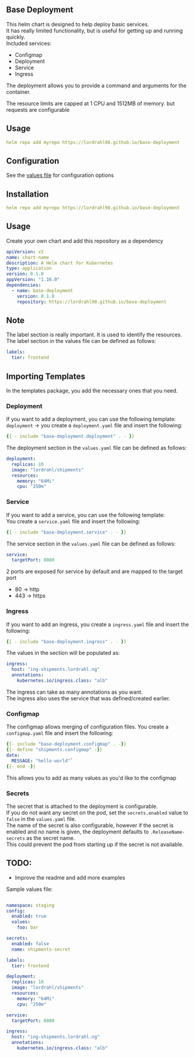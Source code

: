## Base Deployment

This helm chart is designed to help deploy basic services.  
It has really limited functionality, but is useful for getting up and running quickly.  
Included services:

* Configmap
* Deployment
* Service
* Ingress

The deployment allows you to provide a command and arguments for the container.

The resource limits are capped at 1 CPU and 1512MB of memory. but requests are configurable

## Usage

```yaml 
helm repo add myrepo https://lordrahl90.github.io/base-deployment
```

## Configuration

See the [values file](values.yaml) for configuration options

## Installation

```yaml 
helm repo add myrepo https://lordrahl90.github.io/base-deployment
```

## Usage

Create your own chart and add this repository as a dependency

```yaml Chart.yml
apiVersion: v2
name: chart-name
description: A Helm chart for Kubernetes
type: application
version: 0.1.0
appVersion: "1.16.0"
dependencies:
  - name: base-deployment
    version: 0.1.0
    repository: https://lordrahl90.github.io/base-deployment
```

## Note
The label section is really important. It is used to identify the resources.  
The label section in the values file can be defined as follows:

```yaml
labels:
  tier: frontend
```

## Importing Templates

In the templates package, you add the necessary ones that you need.

### Deployment

If you want to add a deployment, you can use the following template:
`deployment` -> you create a `deployment.yaml` file and insert the following:
```yaml
{{ - include "base-deployment.deployment" . - }}
```
The deployment section in the `values.yaml` file can be defined as follows:

```yaml
deployment:
  replicas: 10
  image: "lordrahl/shipments"
  resources:
    memory: "64Mi"
    cpu: "250m"
```

### Service

If you want to add a service, you can use the following template:   
You create a `service.yaml` file and insert the following:
```yaml
{{ - include "base-deployment.service" . - }}
```

The service section in the `values.yaml` file can be defined as follows:

```yaml
service:
  targetPort: 8080
```

2 ports are exposed for service by default and are mapped to the target port
* 80 -> http
* 443 -> https

### Ingress

If you want to add an ingress, you create a `ingress.yaml` file and insert the following:

```yaml
{{ - include "base-deployment.ingress" . - }}
```

The values in the section will be populated as:

```yaml
ingress:
  host: "ing-shipments.lordrahl.ng"
  annotations:
    kubernetes.io/ingress.class: "alb"
```

The ingress can take as many annotations as you want.  
The ingress also uses the service that was defined/created earlier.

### Configmap
The configmap allows merging of configuration files.
You create a `configmap.yaml` file and insert the following:

```yaml
{{- include "base-deployment.configmap" . -}}
{{- define "shipments.configmap" -}}
data:
  MESSAGE: "hello-world"`
{{- end -}}
```
This allows you to add as many values as you'd like to the configmap

### Secrets
The secret that is attached to the deployment is configurable.  
If you do not want any secret on the pod, set the `secrets.enabled` value to `false` in the `values.yaml` file.  
The name of the secret is also configurable, however if the secret is enabled and no name is given, the deployment defaults to 
`.ReleaseName-secrets` as the secret name.   
This could prevent the pod from starting up if the secret is not available.

## TODO:

* Improve the readme and add more examples

Sample values file:   
```yaml

namespace: staging
config:
  enabled: true
  values:
    foo: bar

secrets:
  enabled: false
  name: shipments-secret

labels:
  tier: frontend

deployment:
  replicas: 10
  image: "lordrahl/shipments"
  resources:
    memory: "64Mi"
    cpu: "250m"

service:
  targetPort: 8080

ingress:
  host: "ing-shipments.lordrahl.ng"
  annotations:
    kubernetes.io/ingress.class: "alb"

```